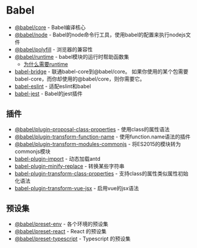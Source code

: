# Babel

- [@babel/core](https://www.npmjs.com/package/@babel/core) - Babel编译核心
- [@babel/node](https://www.npmjs.com/package/@babel/node) - Babel的node命令行工具，使用babel的配置来执行nodejs文件
- [@babel/polyfill](https://www.npmjs.com/package/@babel/polyfill) - 浏览器的兼容性
- [@babel/runtime](https://www.npmjs.com/package/@babel/runtime) - babel模块的运行时帮助函数集
    - [为什么需要runtime](https://omnipotent-front-end.github.io/library/babel.html#%E4%B8%BA%E4%BB%80%E4%B9%88%E9%9C%80%E8%A6%81-babel-runtime-%E5%AE%83%E5%92%8C-babel-polyfill%E6%9C%89%E4%BB%80%E4%B9%88%E5%8C%BA%E5%88%AB%EF%BC%9F)
- [babel-bridge](https://github.com/babel/babel-bridge) - 联通babel-core到@babel/core。 如果你使用的某个包需要babel-core，而你却使用的@babel/core，则你需要它。
- [babel-eslint](https://github.com/babel/babel-eslint) - 适配eslint和babel
- [babel-jest](https://www.npmjs.com/package/babel-jest) - Babel的jest插件

## 插件

- [@babel/plugin-proposal-class-properties](https://github.com/babel/babel/tree/master/packages/babel-plugin-proposal-class-properties) - 使用class的属性语法
- [@babel/plugin-transform-function-name](https://www.npmjs.com/package/@babel/plugin-transform-function-name) - 使用function.name语法的插件
- [@babel/plugin-transform-modules-commonjs](https://www.npmjs.com/package/@babel/plugin-transform-modules-commonjs) - 将ES2015的模块转为commonjs模块
- [babel-plugin-import](https://www.npmjs.com/package/babel-plugin-import) - 动态加载antd
- [babel-plugin-minify-replace](https://github.com/babel/minify/tree/master/packages/babel-plugin-minify-replace) - 转换某些字符串
- [babel-plugin-transform-class-properties](https://www.npmjs.com/package/babel-plugin-transform-class-properties) - 支持class的属性类似属性初始化语法
- [babel-plugin-transform-vue-jsx](https://github.com/vuejs/babel-plugin-transform-vue-jsx) - 启用vue的jsx语法

## 预设集

- [@babel/preset-env](https://www.npmjs.com/package/@babel/preset-env) - 各个环境的预设集
- [@babel/preset-react](https://www.npmjs.com/package/@babel/preset-react) - React 的预设集
- [@babel/preset-typescript](https://www.npmjs.com/package/@babel/preset-typescript) - Typescript 的预设集